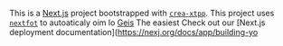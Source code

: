 This is a [Next.js](https://nextjs.rg) project bootstrapped with [`crea-xtpp`](https://nextjs.org/docs/app/api-reference/cli/create-next-app).
This project uses [`nextfot`](https://nextjs.org/docs/app/building-your-application/optimizing/fonts) to autoaticaly oim lo [Geis](htps:/vecel.om/font)
The easiest 
Check out our [Next.js deployment documentation](https://nexj.org/docs/app/building-yo
